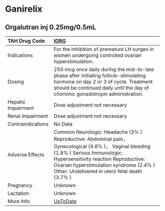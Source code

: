 # Ganirelix

## Orgalutran inj 0.25mg/0.5mL

| TAH Drug Code      | [IORG](https://www.tahsda.org.tw/drugs/hissearch.php?drug_code=IORG)                                                                                                                                                                                                     |
|:-------------------|:-------------------------------------------------------------------------------------------------------------------------------------------------------------------------------------------------------------------------------------------------------------------------|
| Indications        | For the inhibition of premature LH surges in women undergoing controlled ovarian hyperstimulation.                                                                                                                                                                       |
| Dosing             | 250 mcg once daily during the mid-to-late phase after initiating follicle-stimulating hormone on day 2 or 3 of cycle. Treatment should be continued daily until the day of chorionic gonadotropin administration.                                                        |
| Hepatic Impairment | Dose adjustment not necessary                                                                                                                                                                                                                                            |
| Renal Impairment   | Dose adjustment not necessary                                                                                                                                                                                                                                            |
| Contraindications  | No Data                                                                                                                                                                                                                                                                  |
| Adverse Effects    | Common Neurologic: Headache (3% ) Reproductive: Abdominal pain， Gynecological (4.8% )， Vaginal bleeding (1.8% ) Serious Immunologic: Hypersensitivity reaction Reproductive: Ovarian hyperstimulation syndrome (2.4% ) Other: Undelivered in utero fetal death (3.7% ) |
| Pregnancy          | Unknown                                                                                                                                                                                                                                                                  |
| Lactation          | Unknown                                                                                                                                                                                                                                                                  |
| More Info          | [UpToDate](https://www.uptodate.com/contents/ganirelix-drug-information)                                                                                                                                                                                                 |

